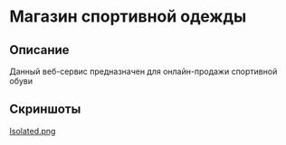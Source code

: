 # Магазин спортивной одежды
## Описание
Данный веб-сервис предназначен для онлайн-продажи спортивной обуви
## Скриншоты
[Isolated.png](sport.png)
